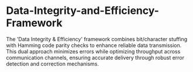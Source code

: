 # Data-Integrity-and-Efficiency-Framework
The 'Data Integrity &amp; Efficiency' framework combines bit/character stuffing with Hamming code parity checks to enhance reliable data transmission. This dual approach minimizes errors while optimizing throughput across communication channels, ensuring accurate delivery through robust error detection and correction mechanisms.
